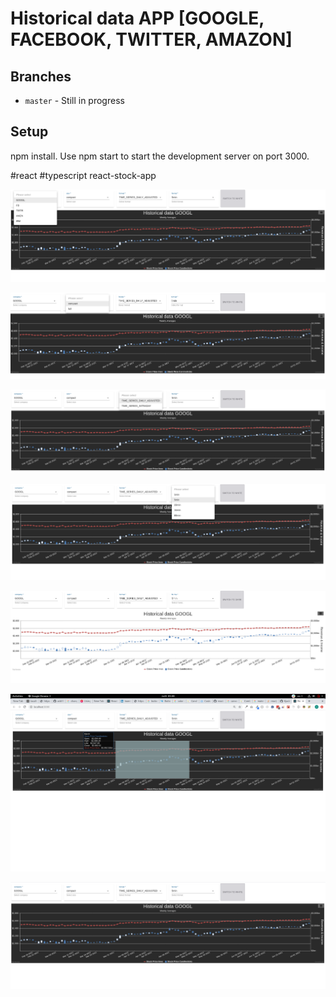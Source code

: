 # Historical data APP [GOOGLE, FACEBOOK, TWITTER, AMAZON]

## Branches

* `master` - Still in progress

## Setup

npm install. Use npm start to start the development server on port 3000.

#react #typescript react-stock-app

![Alt text](/src/screenshots/default_1.png?raw=true "images")

![Alt text](/src/screenshots/default_2.png?raw=true "images")

![Alt text](/src/screenshots/default_3.png?raw=true "images")

![Alt text](/src/screenshots/default_4.png?raw=true "images")

![Alt text](/src/screenshots/default_5.png?raw=true "images")

![Alt text](/src/screenshots/default_6.png?raw=true "images")

![Alt text](/src/screenshots/default.png?raw=true "images")